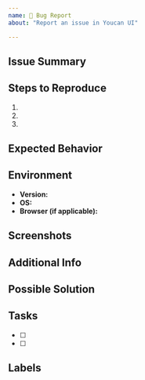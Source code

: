 ```yaml
---
name: 🐛 Bug Report
about: "Report an issue in Youcan UI"

---
```


## Issue Summary

<!-- Briefly describe the issue or feature request. -->

## Steps to Reproduce

1. <!-- List the steps to reproduce the issue, if applicable. -->
2.
3.

## Expected Behavior

<!-- Describe the expected behavior or outcome. -->

## Environment

- **Version:** <!-- Specify the version or commit hash where the issue occurs. -->
- **OS:**
- **Browser (if applicable):**

## Screenshots

<!-- Include screenshots or error messages if they help in understanding the issue. -->

## Additional Info

<!-- Add any relevant information. -->

## Possible Solution

<!-- Suggest a possible solution or any ideas you might have. -->

## Tasks

- [ ] <!-- List specific tasks that need to be completed for this issue. -->
- [ ]

## Labels

<!-- Assign appropriate labels to the issue (e.g., bug, enhancement, documentation). -->